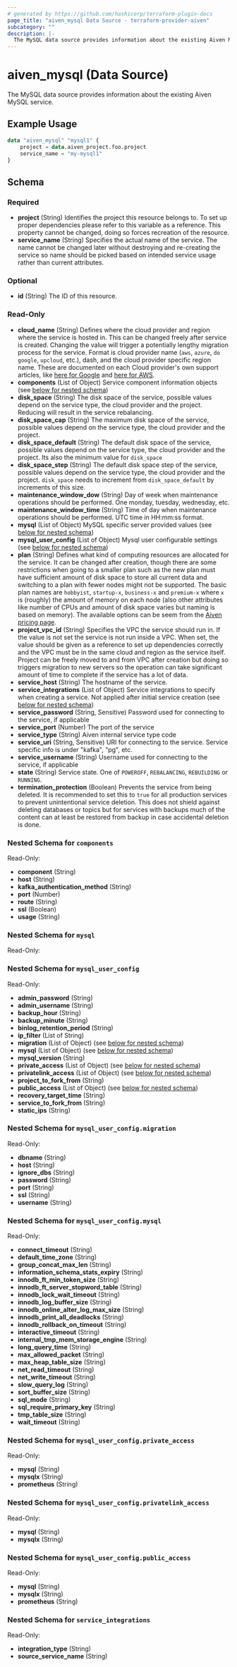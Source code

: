 ```yaml
---
# generated by https://github.com/hashicorp/terraform-plugin-docs
page_title: "aiven_mysql Data Source - terraform-provider-aiven"
subcategory: ""
description: |-
  The MySQL data source provides information about the existing Aiven MySQL service.
---
```


# aiven_mysql (Data Source)

The MySQL data source provides information about the existing Aiven MySQL service.

## Example Usage

```terraform
data "aiven_mysql" "mysql1" {
    project = data.aiven_project.foo.project
    service_name = "my-mysql1"
}
```

<!-- schema generated by tfplugindocs -->
## Schema

### Required

- **project** (String) Identifies the project this resource belongs to. To set up proper dependencies please refer to this variable as a reference. This property cannot be changed, doing so forces recreation of the resource.
- **service_name** (String) Specifies the actual name of the service. The name cannot be changed later without destroying and re-creating the service so name should be picked based on intended service usage rather than current attributes.

### Optional

- **id** (String) The ID of this resource.

### Read-Only

- **cloud_name** (String) Defines where the cloud provider and region where the service is hosted in. This can be changed freely after service is created. Changing the value will trigger a potentially lengthy migration process for the service. Format is cloud provider name (`aws`, `azure`, `do` `google`, `upcloud`, etc.), dash, and the cloud provider specific region name. These are documented on each Cloud provider's own support articles, like [here for Google](https://cloud.google.com/compute/docs/regions-zones/) and [here for AWS](https://docs.aws.amazon.com/AmazonRDS/latest/UserGuide/Concepts.RegionsAndAvailabilityZones.html).
- **components** (List of Object) Service component information objects (see [below for nested schema](#nestedatt--components))
- **disk_space** (String) The disk space of the service, possible values depend on the service type, the cloud provider and the project. Reducing will result in the service rebalancing.
- **disk_space_cap** (String) The maximum disk space of the service, possible values depend on the service type, the cloud provider and the project.
- **disk_space_default** (String) The default disk space of the service, possible values depend on the service type, the cloud provider and the project. Its also the minimum value for `disk_space`
- **disk_space_step** (String) The default disk space step of the service, possible values depend on the service type, the cloud provider and the project. `disk_space` needs to increment from `disk_space_default` by increments of this size.
- **maintenance_window_dow** (String) Day of week when maintenance operations should be performed. One monday, tuesday, wednesday, etc.
- **maintenance_window_time** (String) Time of day when maintenance operations should be performed. UTC time in HH:mm:ss format.
- **mysql** (List of Object) MySQL specific server provided values (see [below for nested schema](#nestedatt--mysql))
- **mysql_user_config** (List of Object) Mysql user configurable settings (see [below for nested schema](#nestedatt--mysql_user_config))
- **plan** (String) Defines what kind of computing resources are allocated for the service. It can be changed after creation, though there are some restrictions when going to a smaller plan such as the new plan must have sufficient amount of disk space to store all current data and switching to a plan with fewer nodes might not be supported. The basic plan names are `hobbyist`, `startup-x`, `business-x` and `premium-x` where `x` is (roughly) the amount of memory on each node (also other attributes like number of CPUs and amount of disk space varies but naming is based on memory). The available options can be seem from the [Aiven pricing page](https://aiven.io/pricing).
- **project_vpc_id** (String) Specifies the VPC the service should run in. If the value is not set the service is not run inside a VPC. When set, the value should be given as a reference to set up dependencies correctly and the VPC must be in the same cloud and region as the service itself. Project can be freely moved to and from VPC after creation but doing so triggers migration to new servers so the operation can take significant amount of time to complete if the service has a lot of data.
- **service_host** (String) The hostname of the service.
- **service_integrations** (List of Object) Service integrations to specify when creating a service. Not applied after initial service creation (see [below for nested schema](#nestedatt--service_integrations))
- **service_password** (String, Sensitive) Password used for connecting to the service, if applicable
- **service_port** (Number) The port of the service
- **service_type** (String) Aiven internal service type code
- **service_uri** (String, Sensitive) URI for connecting to the service. Service specific info is under "kafka", "pg", etc.
- **service_username** (String) Username used for connecting to the service, if applicable
- **state** (String) Service state. One of `POWEROFF`, `REBALANCING`, `REBUILDING` or `RUNNING`.
- **termination_protection** (Boolean) Prevents the service from being deleted. It is recommended to set this to `true` for all production services to prevent unintentional service deletion. This does not shield against deleting databases or topics but for services with backups much of the content can at least be restored from backup in case accidental deletion is done.

<a id="nestedatt--components"></a>
### Nested Schema for `components`

Read-Only:

- **component** (String)
- **host** (String)
- **kafka_authentication_method** (String)
- **port** (Number)
- **route** (String)
- **ssl** (Boolean)
- **usage** (String)


<a id="nestedatt--mysql"></a>
### Nested Schema for `mysql`

Read-Only:



<a id="nestedatt--mysql_user_config"></a>
### Nested Schema for `mysql_user_config`

Read-Only:

- **admin_password** (String)
- **admin_username** (String)
- **backup_hour** (String)
- **backup_minute** (String)
- **binlog_retention_period** (String)
- **ip_filter** (List of String)
- **migration** (List of Object) (see [below for nested schema](#nestedobjatt--mysql_user_config--migration))
- **mysql** (List of Object) (see [below for nested schema](#nestedobjatt--mysql_user_config--mysql))
- **mysql_version** (String)
- **private_access** (List of Object) (see [below for nested schema](#nestedobjatt--mysql_user_config--private_access))
- **privatelink_access** (List of Object) (see [below for nested schema](#nestedobjatt--mysql_user_config--privatelink_access))
- **project_to_fork_from** (String)
- **public_access** (List of Object) (see [below for nested schema](#nestedobjatt--mysql_user_config--public_access))
- **recovery_target_time** (String)
- **service_to_fork_from** (String)
- **static_ips** (String)

<a id="nestedobjatt--mysql_user_config--migration"></a>
### Nested Schema for `mysql_user_config.migration`

Read-Only:

- **dbname** (String)
- **host** (String)
- **ignore_dbs** (String)
- **password** (String)
- **port** (String)
- **ssl** (String)
- **username** (String)


<a id="nestedobjatt--mysql_user_config--mysql"></a>
### Nested Schema for `mysql_user_config.mysql`

Read-Only:

- **connect_timeout** (String)
- **default_time_zone** (String)
- **group_concat_max_len** (String)
- **information_schema_stats_expiry** (String)
- **innodb_ft_min_token_size** (String)
- **innodb_ft_server_stopword_table** (String)
- **innodb_lock_wait_timeout** (String)
- **innodb_log_buffer_size** (String)
- **innodb_online_alter_log_max_size** (String)
- **innodb_print_all_deadlocks** (String)
- **innodb_rollback_on_timeout** (String)
- **interactive_timeout** (String)
- **internal_tmp_mem_storage_engine** (String)
- **long_query_time** (String)
- **max_allowed_packet** (String)
- **max_heap_table_size** (String)
- **net_read_timeout** (String)
- **net_write_timeout** (String)
- **slow_query_log** (String)
- **sort_buffer_size** (String)
- **sql_mode** (String)
- **sql_require_primary_key** (String)
- **tmp_table_size** (String)
- **wait_timeout** (String)


<a id="nestedobjatt--mysql_user_config--private_access"></a>
### Nested Schema for `mysql_user_config.private_access`

Read-Only:

- **mysql** (String)
- **mysqlx** (String)
- **prometheus** (String)


<a id="nestedobjatt--mysql_user_config--privatelink_access"></a>
### Nested Schema for `mysql_user_config.privatelink_access`

Read-Only:

- **mysql** (String)
- **mysqlx** (String)


<a id="nestedobjatt--mysql_user_config--public_access"></a>
### Nested Schema for `mysql_user_config.public_access`

Read-Only:

- **mysql** (String)
- **mysqlx** (String)
- **prometheus** (String)



<a id="nestedatt--service_integrations"></a>
### Nested Schema for `service_integrations`

Read-Only:

- **integration_type** (String)
- **source_service_name** (String)


